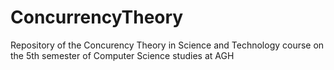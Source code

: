 # ConcurrencyTheory
Repository of the Concurency Theory in Science and Technology course on the 5th semester of Computer Science studies at AGH
